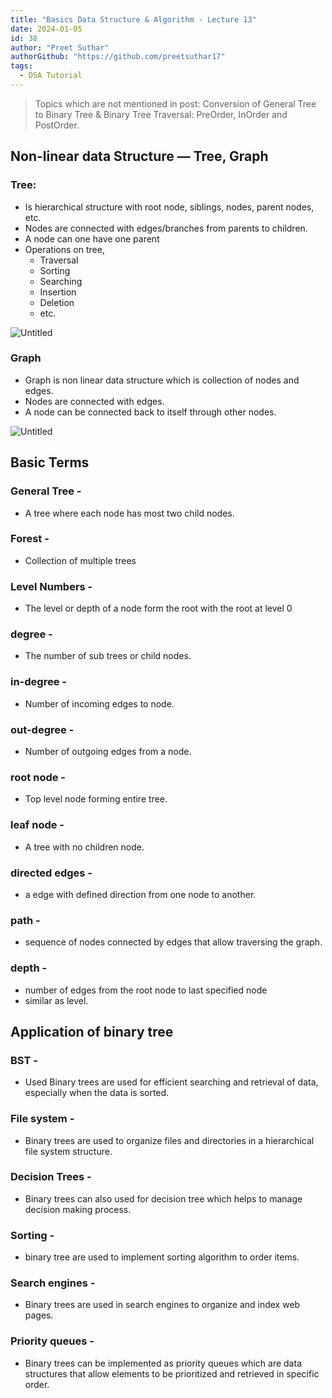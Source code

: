 ```yaml
---
title: "Basics Data Structure & Algorithm - Lecture 13"
date: 2024-01-05
id: 38
author: "Preet Suthar"
authorGithub: "https://github.com/preetsuthar17"
tags:
  - DSA Tutorial
---
```


> Topics which are not mentioned in post: Conversion of General Tree to Binary Tree & Binary Tree Traversal: PreOrder, InOrder and PostOrder.

## Non-linear data Structure — Tree, Graph

### Tree:

- Is hierarchical structure with root node, siblings, nodes, parent nodes, etc.
- Nodes are connected with edges/branches from parents to children.
- A node can one have one parent
- Operations on tree,
  - Traversal
  - Sorting
  - Searching
  - Insertion
  - Deletion
  - etc.

![Untitled](https://i.imgur.com/AERMKPP.png)

### Graph

- Graph is non linear data structure which is collection of nodes and edges.
- Nodes are connected with edges.
- A node can be connected back to itself through other nodes.

![Untitled](https://i.imgur.com/N0Z1xOx.png)

## Basic Terms

### General Tree -

- A tree where each node has most two child nodes.

### Forest -

- Collection of multiple trees

### Level Numbers -

- The level or depth of a node form the root with the root at level 0

### degree -

- The number of sub trees or child nodes.

### in-degree -

- Number of incoming edges to node.

### out-degree -

- Number of outgoing edges from a node.

### root node -

- Top level node forming entire tree.

### leaf node -

- A tree with no children node.

### directed edges -

- a edge with defined direction from one node to another.

### path -

- sequence of nodes connected by edges that allow traversing the graph.

### depth -

- number of edges from the root node to last specified node
- similar as level.

## Application of binary tree

### BST -

- Used Binary trees are used for efficient searching and retrieval of data, especially when the data is sorted.

### File system -

- Binary trees are used to organize files and directories in a hierarchical file system structure.

### Decision Trees -

- Binary trees can also used for decision tree which helps to manage decision making process.

### Sorting -

- binary tree are used to implement sorting algorithm to order items.

### Search engines -

- Binary trees are used in search engines to organize and index web pages.

### Priority queues -

- Binary trees can be implemented as priority queues which are data structures that allow elements to be prioritized and retrieved in specific order.
